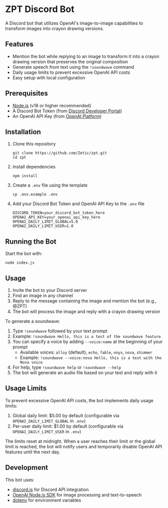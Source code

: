# ZPT Discord Bot

A Discord bot that utilizes OpenAI's image-to-image capabilities to transform images into crayon drawing versions.

## Features

- Mention the bot while replying to an image to transform it into a crayon drawing version that preserves the original composition
- Generate speech from text using the `!soundwave` command
- Daily usage limits to prevent excessive OpenAI API costs
- Easy setup with local configuration

## Prerequisites

- [Node.js](https://nodejs.org/) (v18 or higher recommended)
- A Discord Bot Token (from [Discord Developer Portal](https://discord.com/developers/applications))
- An OpenAI API Key (from [OpenAI Platform](https://platform.openai.com/account/api-keys))

## Installation

1. Clone this repository
   ```
   git clone https://github.com/Zetic/zpt.git
   cd zpt
   ```

2. Install dependencies
   ```
   npm install
   ```

3. Create a `.env` file using the template
   ```
   cp .env.example .env
   ```

4. Add your Discord Bot Token and OpenAI API Key to the `.env` file
   ```
   DISCORD_TOKEN=your_discord_bot_token_here
   OPENAI_API_KEY=your_openai_api_key_here
   OPENAI_DAILY_LIMIT_GLOBAL=5.0
   OPENAI_DAILY_LIMIT_USER=1.0
   ```

## Running the Bot

Start the bot with:
```
node index.js
```

## Usage

1. Invite the bot to your Discord server
2. Find an image in any channel
3. Reply to the message containing the image and mention the bot (e.g., @ZPT)
4. The bot will process the image and reply with a crayon drawing version

To generate a soundwave:
1. Type `!soundwave` followed by your text prompt
2. Example: `!soundwave Hello, this is a test of the soundwave feature`
3. You can specify a voice by adding `--voice:name` at the beginning of your prompt
   - Available voices: `alloy` (default), `echo`, `fable`, `onyx`, `nova`, `shimmer`
   - Example: `!soundwave --voice:nova Hello, this is a test with the Nova voice`
4. For help, type `!soundwave help` or `!soundwave --help`
5. The bot will generate an audio file based on your text and reply with it

## Usage Limits

To prevent excessive OpenAI API costs, the bot implements daily usage limits:

1. Global daily limit: $5.00 by default (configurable via `OPENAI_DAILY_LIMIT_GLOBAL` in `.env`)
2. Per-user daily limit: $1.00 by default (configurable via `OPENAI_DAILY_LIMIT_USER` in `.env`)

The limits reset at midnight. When a user reaches their limit or the global limit is reached, the bot will notify users and temporarily disable OpenAI API features until the next day.

## Development

This bot uses:
- [discord.js](https://discord.js.org/) for Discord API integration
- [OpenAI Node.js SDK](https://github.com/openai/openai-node) for image processing and text-to-speech
- [dotenv](https://github.com/motdotla/dotenv) for environment variables
